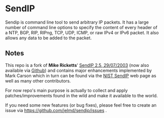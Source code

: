 # SendIP

Sendip is command line tool to send arbitrary IP packets. It has a large number
of command line options to specify the content of every header of a NTP, BGP,
RIP, RIPng, TCP, UDP, ICMP, or raw IPv4 or IPv6 packet.  It also allows any 
data to be added to the packet.

## Notes

This repo is a fork of **Mike Ricketts**'
[SendIP 2.5, 29/07/2003](http://www.earth.li/projectpurple/progs/sendip.html)
(now also available via [Github](https://github.com/rickettm/SendIP))
and contains major enhancements implemented by Mark Carson which in turn can be
found via the [NIST SendIP](https://www-x.antd.nist.gov/ipv6/sendip.html) web
page as well as many other contributors.

For now repo's main purpose is actually to collect and apply
patches/improvements found in the wild and make it available to the world.

If you need some new features (or bug fixes), please feel free to create an
issue via https://github.com/jelmd/sendip/issues .
